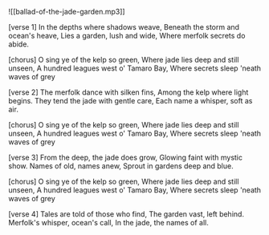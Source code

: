 ![[ballad-of-the-jade-garden.mp3]]

[verse 1]
In the depths where shadows weave,
Beneath the storm and ocean's heave, 
Lies a garden, lush and wide, 
Where merfolk secrets do abide. 

[chorus] 
O sing ye of the kelp so green, 
Where jade lies deep and still unseen, 
A hundred leagues west o' Tamaro Bay, 
Where secrets sleep 'neath waves of grey 

[verse 2] 
The merfolk dance with silken fins, 
Among the kelp where light begins. 
They tend the jade with gentle care, 
Each name a whisper, soft as air. 

[chorus] 
O sing ye of the kelp so green, 
Where jade lies deep and still unseen, 
A hundred leagues west o' Tamaro Bay, 
Where secrets sleep 'neath waves of grey 

[verse 3] 
From the deep, the jade does grow, 
Glowing faint with mystic show. 
Names of old, names anew, 
Sprout in gardens deep and blue. 

[chorus] 
O sing ye of the kelp so green, 
Where jade lies deep and still unseen, 
A hundred leagues west o' Tamaro Bay, 
Where secrets sleep 'neath waves of grey 

[verse 4] 
Tales are told of those who find, 
The garden vast, left behind. 
Merfolk's whisper, ocean's call, 
In the jade, the names of all.
